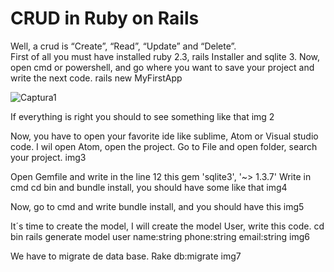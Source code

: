 # CRUD in Ruby on Rails
Well, a crud is “Create”, “Read”, “Update” and “Delete”.		
First of all you must have installed ruby 2.3, rails Installer and sqlite 3.
Now, open cmd or powershell, and go where you want to save your project  and write the next code.
rails new MyFirstApp

![Captura1](https://user-images.githubusercontent.com/51441319/59140155-ac78b100-895f-11e9-8c79-5dd2f8c1fc24.PNG)

If everything is right you should to see something like that
img 2

Now, you have to open your favorite ide like sublime, Atom or Visual studio code. 
I wil open Atom, open the project. Go to File and  open folder, search your project.
img3

Open Gemfile and write in the line 12 this
gem 'sqlite3', '~> 1.3.7'
Write in cmd cd bin and bundle install, you should have some like that 
img4

Now, go to cmd and write bundle install, and you should have this 
img5

It´s time to create the model, I will create the model User, write this code.
cd bin
rails generate model user name:string phone:string email:string
img6

We have to migrate de data base.
Rake db:migrate
img7

